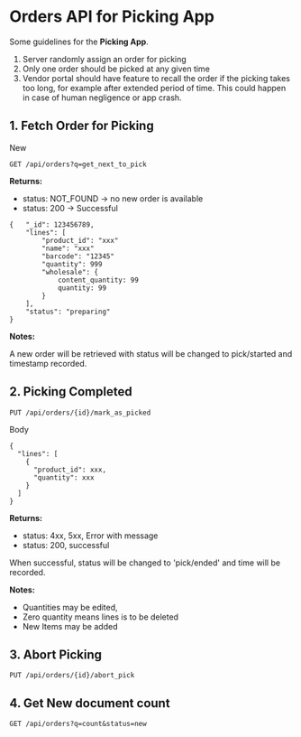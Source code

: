 # Orders API for Picking App

Some guidelines for the **Picking App**.

1. Server randomly assign an order for picking
2. Only one order should be picked at any given time
3. Vendor portal should have feature to recall the order if the picking takes too long, for example after extended period of time. This could happen in case of human negligence or app crash.

## 1. Fetch Order for Picking

New

```
GET /api/orders?q=get_next_to_pick
```

**Returns:**

- status: NOT_FOUND -> no new order is available
- status: 200 -> Successful

```
{   "_id": 123456789,
    "lines": [
        "product_id": "xxx"
        "name": "xxx"
        "barcode": "12345"
        "quantity": 999
        "wholesale": {
            content_quantity: 99
            quantity: 99
        }
    ],
    "status": "preparing"
}
```

**Notes:**

A new order will be retrieved with status will be changed to pick/started and timestamp recorded.

## 2. Picking Completed

```
PUT /api/orders/{id}/mark_as_picked
```

Body

```
{
  "lines": [
    {
      "product_id": xxx,
      "quantity": xxx
    }
  ]
}
```

**Returns:**

- status: 4xx, 5xx, Error with message
- status: 200, successful

When successful, status will be changed to 'pick/ended' and time will be recorded.

**Notes:**

- Quantities may be edited,
- Zero quantity means lines is to be deleted
- New Items may be added

## 3. Abort Picking

```
PUT /api/orders/{id}/abort_pick
```

## 4. Get New document count

```
GET /api/orders?q=count&status=new
```
